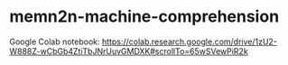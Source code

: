 # memn2n-machine-comprehension

Google Colab notebook: https://colab.research.google.com/drive/1zU2-W888Z-wCbGb4ZtiTbJNrUuvGMDXK#scrollTo=65wSVewPiR2k
